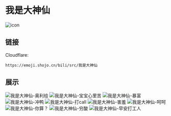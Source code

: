 # 我是大神仙
![icon](https://emoji.shojo.cn/bili/src/我是大神仙/icon.png)
## 链接
Cloudflare:
```
https://emoji.shojo.cn/bili/src/我是大神仙
```
## 展示
![我是大神仙-奥利给](https://emoji.shojo.cn/bili/src/我是大神仙/我是大神仙-奥利给.png)
![我是大神仙-宝宝心里苦](https://emoji.shojo.cn/bili/src/我是大神仙/我是大神仙-宝宝心里苦.png)
![我是大神仙-暴富](https://emoji.shojo.cn/bili/src/我是大神仙/我是大神仙-暴富.png)
![我是大神仙-冲鸭](https://emoji.shojo.cn/bili/src/我是大神仙/我是大神仙-冲鸭.png)
![我是大神仙-打call](https://emoji.shojo.cn/bili/src/我是大神仙/我是大神仙-打call.png)
![我是大神仙-害羞](https://emoji.shojo.cn/bili/src/我是大神仙/我是大神仙-害羞.png)
![我是大神仙-呵呵](https://emoji.shojo.cn/bili/src/我是大神仙/我是大神仙-呵呵.png)
![我是大神仙-你算？](https://emoji.shojo.cn/bili/src/我是大神仙/我是大神仙-你算？.png)
![我是大神仙-穷酸](https://emoji.shojo.cn/bili/src/我是大神仙/我是大神仙-穷酸.png)
![我是大神仙-早安打工人](https://emoji.shojo.cn/bili/src/我是大神仙/我是大神仙-早安打工人.png)
